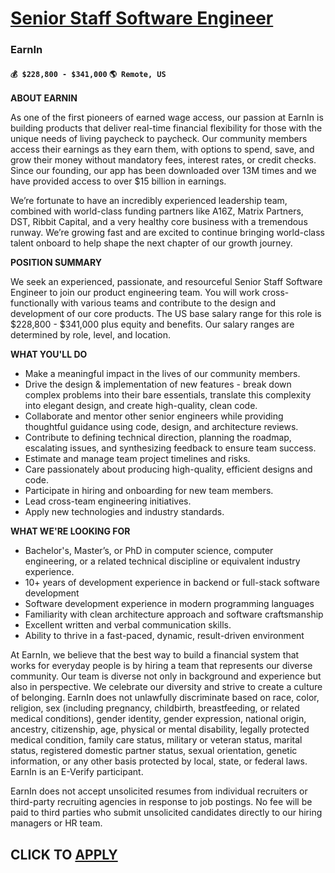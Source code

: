 # [Senior Staff Software Engineer ](https://www.remotewlb.com/apply/senior-staff-software-engineer-127554)  
### EarnIn  
#### `💰 $228,800 - $341,000` `🌎 Remote, US`  

**ABOUT EARNIN**

As one of the first pioneers of earned wage access, our passion at EarnIn is building products that deliver real-time financial flexibility for those with the unique needs of living paycheck to paycheck. Our community members access their earnings as they earn them, with options to spend, save, and grow their money without mandatory fees, interest rates, or credit checks. Since our founding, our app has been downloaded over 13M times and we have provided access to over $15 billion in earnings.

We’re fortunate to have an incredibly experienced leadership team, combined with world-class funding partners like A16Z, Matrix Partners, DST, Ribbit Capital, and a very healthy core business with a tremendous runway. We’re growing fast and are excited to continue bringing world-class talent onboard to help shape the next chapter of our growth journey.

**POSITION SUMMARY**

We seek an experienced, passionate, and resourceful Senior Staff Software Engineer to join our product engineering team. You will work cross-functionally with various teams and contribute to the design and development of our core products. The US base salary range for this role is $228,800 - $341,000 plus equity and benefits. Our salary ranges are determined by role, level, and location.

**WHAT YOU'LL DO**

  * Make a meaningful impact in the lives of our community members.
  * Drive the design & implementation of new features - break down complex problems into their bare essentials, translate this complexity into elegant design, and create high-quality, clean code. 
  * Collaborate and mentor other senior engineers while providing thoughtful guidance using code, design, and architecture reviews.
  * Contribute to defining technical direction, planning the roadmap, escalating issues, and synthesizing feedback to ensure team success.
  * Estimate and manage team project timelines and risks.
  * Care passionately about producing high-quality, efficient designs and code.
  * Participate in hiring and onboarding for new team members.
  * Lead cross-team engineering initiatives.
  * Apply new technologies and industry standards. 

**WHAT WE'RE LOOKING FOR**

  * Bachelor's, Master’s, or PhD in computer science, computer engineering, or a related technical discipline or equivalent industry experience.
  * 10+ years of development experience in backend or full-stack software development 
  * Software development experience in modern programming languages 
  * Familiarity with clean architecture approach and software craftsmanship 
  * Excellent written and verbal communication skills.
  * Ability to thrive in a fast-paced, dynamic, result-driven environment

At EarnIn, we believe that the best way to build a financial system that works for everyday people is by hiring a team that represents our diverse community. Our team is diverse not only in background and experience but also in perspective. We celebrate our diversity and strive to create a culture of belonging. EarnIn does not unlawfully discriminate based on race, color, religion, sex (including pregnancy, childbirth, breastfeeding, or related medical conditions), gender identity, gender expression, national origin, ancestry, citizenship, age, physical or mental disability, legally protected medical condition, family care status, military or veteran status, marital status, registered domestic partner status, sexual orientation, genetic information, or any other basis protected by local, state, or federal laws. EarnIn is an E-Verify participant.

EarnIn does not accept unsolicited resumes from individual recruiters or third-party recruiting agencies in response to job postings. No fee will be paid to third parties who submit unsolicited candidates directly to our hiring managers or HR team.

  
## CLICK TO [APPLY](https://www.remotewlb.com/apply/senior-staff-software-engineer-127554)

